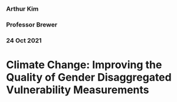 ### Arthur Kim
### Professor Brewer
### 24 Oct 2021

# Climate Change: Improving the Quality of Gender Disaggregated Vulnerability Measurements
